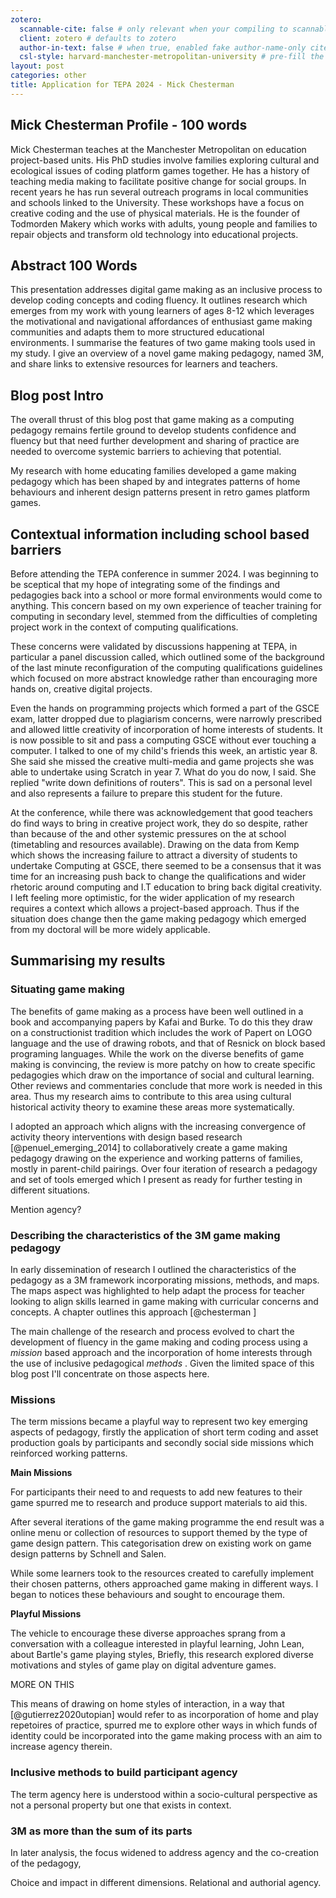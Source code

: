 ```yaml
---
zotero:
  scannable-cite: false # only relevant when your compiling to scannable-cite .odt
  client: zotero # defaults to zotero
  author-in-text: false # when true, enabled fake author-name-only cites by replacing it with the text of the last names of the authors
  csl-style: harvard-manchester-metropolitan-university # pre-fill the style
layout: post
categories: other
title: Application for TEPA 2024 - Mick Chesterman
---
```



## Mick Chesterman Profile - 100 words

Mick Chesterman teaches at the Manchester Metropolitan on education project-based units. His PhD studies involve families exploring cultural and ecological issues of coding platform games together. He has a history of teaching media making to facilitate positive change for social groups. In recent years he has run several outreach programs in local communities and schools linked to the University. These workshops have a focus on creative coding and the use of physical materials. He is the founder of Todmorden Makery which works with adults, young people and families to repair objects and transform old technology into educational projects.

## Abstract 100 Words

This presentation addresses digital game making as an inclusive process to develop coding concepts and coding fluency. It outlines research which emerges from my work with young learners of ages 8-12 which leverages the motivational and navigational affordances of enthusiast game making communities and adapts them to more structured educational environments. I summarise the features of two game making tools used in my study. I give an overview of a novel game making pedagogy, named 3M, and share links to extensive resources for learners and teachers.

## Blog post Intro

The overall thrust of this blog post that game making as a computing pedagogy remains fertile ground to develop students confidence and fluency but that need further development and sharing of practice are needed to overcome systemic barriers to achieving that potential.   

My research with home educating families developed a game making pedagogy which has been shaped by and integrates patterns of home behaviours and inherent design patterns present in retro games platform games.  

## Contextual information including school based barriers

Before attending the TEPA conference in summer 2024. I was beginning to be sceptical that my hope of integrating some of the findings and pedagogies back into a school or more formal environments would come to anything. This concern based on my own experience of teacher training for computing in secondary level, stemmed from the difficulties of completing project work in the context of computing qualifications.  

These concerns were validated by discussions happening at TEPA, in particular a panel discussion called, which outlined some of the background of the last minute reconfiguration of the computing qualifications guidelines which focused on more abstract knowledge rather than encouraging more hands on, creative digital projects.

Even the hands on programming projects which formed a part of the GSCE exam, latter dropped due to plagiarism concerns, were narrowly prescribed and allowed little creativity of incorporation of home interests of students. It is now possible to sit and pass a computing GSCE without ever touching a computer. I talked to one of my child's friends this week, an artistic year 8. She said she missed the creative multi-media and game projects she was able to undertake using Scratch in year 7. What do you do now, I said. She replied "write down definitions of routers". This is sad on a personal level and also represents a failure to prepare this student for the future.

At the conference, while there was acknowledgement that good teachers do find ways to bring in creative project work, they do so despite, rather than because of the and other systemic pressures on the at school (timetabling and resources available). Drawing on the data from Kemp which shows the increasing failure to attract a diversity of students to undertake Computing at GSCE, there seemed to be a consensus that it was time for an increasing push back to change the qualifications and wider rhetoric around computing and I.T education to bring back digital creativity. I left feeling more optimistic, for the wider application of my research requires a context which allows a project-based approach. Thus if the situation does change then the game making pedagogy which emerged from my doctoral will be more widely applicable.

## Summarising my results

### Situating game making

The benefits of game making as a process have been well outlined in a book and accompanying papers by Kafai and Burke. To do this they draw on a constructionist tradition which includes the work of Papert on LOGO language and the use of drawing robots, and that of   Resnick on block based programing  languages. While the work on the diverse benefits of game making is convincing, the review is more patchy on how to create specific pedagogies which draw on the importance of social and cultural learning. Other reviews and commentaries conclude that more work is needed in this area. Thus my research aims to contribute to this area using cultural historical activity theory to examine these areas more systematically.

I adopted an approach which aligns with the increasing convergence of activity theory interventions with design based research [@penuel_emerging_2014] to collaboratively create a game making pedagogy drawing on the experience and working patterns of families, mostly in parent-child pairings. Over four iteration of research a pedagogy and set of tools emerged which I present as ready for further testing in different situations.  

Mention agency?

### Describing the characteristics  of the 3M game making pedagogy

In early dissemination of research I outlined the characteristics of the pedagogy as a 3M framework incorporating missions, methods, and maps. The maps aspect was highlighted to help adapt the process for teacher looking to align skills learned in game making with curricular concerns and concepts. A chapter outlines this approach [@chesterman ]

The main challenge of the research and process evolved to chart the development of fluency in the game making and coding process using a _mission_ based approach and the incorporation of home interests through the use of inclusive pedagogical _methods_ . Given the limited space of this blog post I'll concentrate on those aspects here.



### Missions

The term missions became a playful way to represent two key emerging aspects of pedagogy, firstly the application of short term coding and asset production goals by participants and secondly social side missions which reinforced working patterns.

**Main Missions**

For participants their need to and requests to add new features to their game spurred me to research and produce support materials to aid this.

After several iterations of the game making programme the end result was a online menu or collection of
resources to support themed by the type of game design pattern. This categorisation drew on existing work on game design patterns by Schnell and Salen. 



While some learners took to the resources created to carefully implement their chosen patterns, others approached game making in different ways. I began to notices these behaviours and sought to encourage them.

**Playful  Missions**

The vehicle to encourage these diverse approaches sprang from a conversation with a colleague interested in playful learning, John Lean, about Bartle's game playing styles, Briefly, this research explored diverse motivations and styles of game play on digital adventure games.

MORE ON THIS

This means of drawing on home styles of interaction, in a way that [@gutierrez2020utopian] would refer to as incorporation of home and play repetoires of practice, spurred me to explore other ways in which funds of identity could be incorporated into the game making process with an aim to increase agency therein.


### Inclusive methods to build participant agency

The term agency here is understood within a socio-cultural perspective as not a personal property but one that exists in context.



### 3M as more than the sum of its parts

In later analysis, the focus widened to address agency and the co-creation of the pedagogy,  

Choice and impact in different dimensions. Relational and authorial agency.
